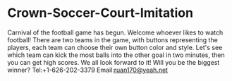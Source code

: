 # Crown-Soccer-Court-Imitation
Carnival of the football game has begun. Welcome whoever likes to watch football! There are two teams in the game, with buttons representing the players, each team can choose their own button color and style. Let's see which team can kick the most balls into the other goal  in two minutes, then you can get high scores. We all look forward to it! Will you be the biggest winner?
Tel:+1-626-202-3379
Email:ruan170@yeah.net

